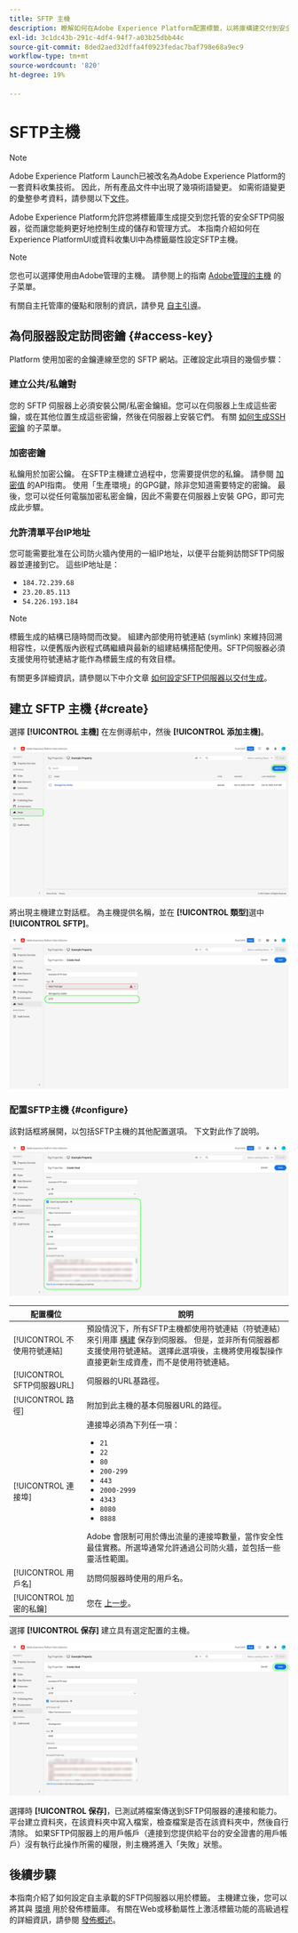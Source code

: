 ```yaml
---
title: SFTP 主機
description: 瞭解如何在Adobe Experience Platform配置標籤，以將庫構建交付到安全、自主承載的SFTP伺服器。
exl-id: 3c1dc43b-291c-4df4-94f7-a03b25dbb44c
source-git-commit: 8ded2aed32dffa4f0923fedac7baf798e68a9ec9
workflow-type: tm+mt
source-wordcount: '820'
ht-degree: 19%

---
```


# SFTP主機

>[!NOTE]
>
>Adobe Experience Platform Launch已被改名為Adobe Experience Platform的一套資料收集技術。 因此，所有產品文件中出現了幾項術語變更。 如需術語變更的彙整參考資料，請參閱以下[文件](../../../term-updates.md)。

Adobe Experience Platform允許您將標籤庫生成提交到您托管的安全SFTP伺服器，從而讓您能夠更好地控制生成的儲存和管理方式。 本指南介紹如何在Experience PlatformUI或資料收集UI中為標籤屬性設定SFTP主機。

>[!NOTE]
>
>您也可以選擇使用由Adobe管理的主機。 請參閱上的指南 [Adobe管理的主機](./managed-by-adobe-host.md) 的子菜單。
>
>有關自主托管庫的優點和限制的資訊，請參見 [自主引導](./self-hosting-libraries.md)。

## 為伺服器設定訪問密鑰 {#access-key}

Platform 使用加密的金鑰連線至您的 SFTP 網站。正確設定此項目的幾個步驟：

### 建立公共/私鑰對

您的 SFTP 伺服器上必須安裝公開/私密金鑰組。您可以在伺服器上生成這些密鑰，或在其他位置生成這些密鑰，然後在伺服器上安裝它們。 有關 [如何生成SSH密鑰](https://help.github.com/articles/generating-a-new-ssh-key-and-adding-it-to-the-ssh-agent/#generating-a-new-ssh-key) 的子菜單。

### 加密密鑰

私鑰用於加密公鑰。 在SFTP主機建立過程中，您需要提供您的私鑰。 請參閱 [加密值](../../../api/guides/encrypting-values.md) 的API指南。 使用「生產環境」的GPG鍵，除非您知道需要特定的密鑰。 最後，您可以從任何電腦加密私密金鑰，因此不需要在伺服器上安裝 GPG，即可完成此步驟。

### 允許清單平台IP地址

您可能需要批准在公司防火牆內使用的一組IP地址，以便平台能夠訪問SFTP伺服器並連接到它。 這些IP地址是：

* `184.72.239.68`
* `23.20.85.113`
* `54.226.193.184`

>[!NOTE]
>
>標籤生成的結構已隨時間而改變。 組建內部使用符號連結 (symlink) 來維持回溯相容性，以便舊版內嵌程式碼繼續與最新的組建結構搭配使用。SFTP伺服器必須支援使用符號連結才能作為標籤生成的有效目標。

有關更多詳細資訊，請參閱以下中介文章 [如何設定SFTP伺服器以交付生成](https://medium.com/launch-by-adobe/configuring-an-sftp-server-for-use-with-adobe-launch-bc626027e5a6)。

## 建立 SFTP 主機 {#create}

選擇 **[!UICONTROL 主機]** 在左側導航中，然後 **[!UICONTROL 添加主機]**。

![顯示在UI中選擇的「添加主機」按鈕的影像](../../../images/ui/publishing/sftp-hosts/add-host-button.png)

將出現主機建立對話框。 為主機提供名稱，並在 **[!UICONTROL 類型]**&#x200B;選中 **[!UICONTROL SFTP]**。

![顯示正在選擇的SFTP托管選項的影像](../../../images/ui/publishing/sftp-hosts/select-sftp.png)

### 配置SFTP主機 {#configure}

該對話框將展開，以包括SFTP主機的其他配置選項。 下文對此作了說明。

![顯示SFTP主機連接所需詳細資訊的影像](../../../images/ui/publishing/sftp-hosts/host-details.png)

| 配置欄位 | 說明 |
| --- | --- |
| [!UICONTROL 不使用符號連結] | 預設情況下，所有SFTP主機都使用符號連結（符號連結）來引用庫 [構建](../builds.md) 保存到伺服器。 但是，並非所有伺服器都支援使用符號連結。 選擇此選項後，主機將使用複製操作直接更新生成資產，而不是使用符號連結。 |
| [!UICONTROL SFTP伺服器URL] | 伺服器的URL基路徑。 |
| [!UICONTROL 路徑] | 附加到此主機的基本伺服器URL的路徑。 |
| [!UICONTROL 連接埠] | 連接埠必須為下列任一項：<ul><li>`21`</li><li>`22`</li><li>`80`</li><li>`200-299`</li><li>`443`</li><li>`2000-2999`</li><li>`4343`</li><li>`8080`</li><li>`8888`</li></ul>Adobe 會限制可用於傳出流量的連接埠數量，當作安全性最佳實務。所選埠通常允許通過公司防火牆，並包括一些靈活性範圍。 |
| [!UICONTROL 用戶名] | 訪問伺服器時使用的用戶名。 |
| [!UICONTROL 加密的私鑰] | 您在 [上一步](#access-key)。 |

選擇 **[!UICONTROL 保存]** 建立具有選定配置的主機。

![顯示正在保存的SFTP主機的影像](../../../images/ui/publishing/sftp-hosts/save-host.png)

選擇時 **[!UICONTROL 保存]**，已測試將檔案傳送到SFTP伺服器的連接和能力。 平台建立資料夾，在該資料夾中寫入檔案，檢查檔案是否在該資料夾中，然後自行清除。 如果SFTP伺服器上的用戶帳戶（連接到您提供給平台的安全證書的用戶帳戶）沒有執行此操作所需的權限，則主機將進入「失敗」狀態。

## 後續步驟

本指南介紹了如何設定自主承載的SFTP伺服器以用於標籤。 主機建立後，您可以將其與 [環境](../environments.md) 用於發佈標籤庫。 有關在Web或移動屬性上激活標籤功能的高級過程的詳細資訊，請參閱 [發佈概述](../overview.md)。
